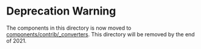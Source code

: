 # Deprecation Warning 

The components in this directory is now moved to [components/contrib/_converters](https://github.com/kubeflow/pipelines/tree/master/components/contrib/_converters). This directory will be removed by the end of 2021.

